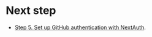 # Next step

- [Step 5. Set up GitHub authentication with NextAuth](https://vercel.com/guides/nextjs-prisma-postgres#step-5.-set-up-github-authentication-with-nextauth).
